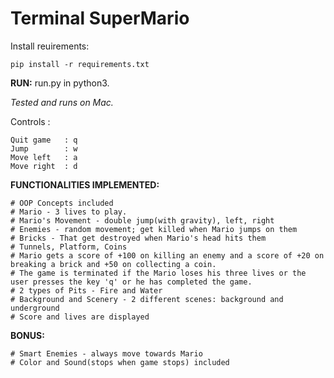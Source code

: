 # Terminal SuperMario

Install reuirements: 
    
    pip install -r requirements.txt

**RUN:** run.py in python3.

*Tested and runs on Mac.*

Controls : 

	Quit game 	: q
	Jump		: w
	Move left	: a
	Move right	: d

**FUNCTIONALITIES IMPLEMENTED:**

    # OOP Concepts included
    # Mario - 3 lives to play. 
    # Mario's Movement - double jump(with gravity), left, right
    # Enemies - random movement; get killed when Mario jumps on them
    # Bricks - That get destroyed when Mario's head hits them
    # Tunnels, Platform, Coins 
    # Mario gets a score of +100 on killing an enemy and a score of +20 on breaking a brick and +50 on collecting a coin.
	# The game is terminated if the Mario loses his three lives or the user presses the key 'q' or he has completed the game.
    # 2 types of Pits - Fire and Water 
    # Background and Scenery - 2 different scenes: background and underground
    # Score and lives are displayed

**BONUS:**

    # Smart Enemies - always move towards Mario
    # Color and Sound(stops when game stops) included





